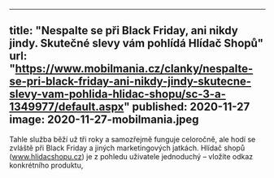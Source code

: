 
---
title: "Nespalte se při Black Friday, ani nikdy jindy. Skutečné slevy vám pohlídá Hlídač Shopů"
url: "https://www.mobilmania.cz/clanky/nespalte-se-pri-black-friday-ani-nikdy-jindy-skutecne-slevy-vam-pohlida-hlidac-shopu/sc-3-a-1349977/default.aspx"
published: 2020-11-27
image: 2020-11-27-mobilmania.jpeg
---

Tahle služba běží už tři roky a samozřejmě funguje celoročně, ale hodí se zvláště při Black Friday a jiných marketingových jatkách. Hlídač shopů (www.hlidacshopu.cz) je z pohledu uživatele jednoduchý – vložíte odkaz konkrétního produktu,
